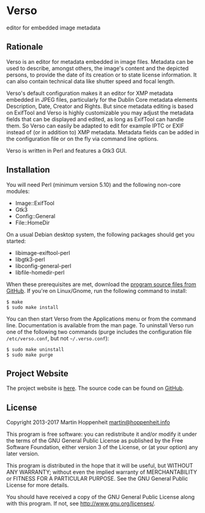 # Verso

editor for embedded image metadata

## Rationale

Verso is an editor for metadata embedded in image files. Metadata can be used
to describe, amongst others, the image's content and the depicted persons, to
provide the date of its creation or to state license information. It can also
contain technical data like shutter speed and focal length.

Verso's default configuration makes it an editor for XMP metadata embedded in
JPEG files, particularly for the Dublin Core metadata elements Description,
Date, Creator and Rights. But since metadata editing is based on ExifTool and
Verso is highly customizable you may adjust the metadata fields that can be
displayed and edited, as long as ExifTool can handle them. So Verso can easily
be adapted to edit for example IPTC or EXIF instead of (or in addition to) XMP
metadata. Metadata fields can be added in the configuration file or on the fly
via command line options.

Verso is written in Perl and features a Gtk3 GUI.

## Installation

You will need Perl (minimum version 5.10) and the following non-core modules:

  * Image::ExifTool
  * Gtk3
  * Config::General
  * File::HomeDir

On a usual Debian desktop system, the following packages should get you
started:

  * libimage-exiftool-perl
  * libgtk3-perl
  * libconfig-general-perl
  * libfile-homedir-perl

When these prerequisites are met, download the [program source files from
GitHub][VersoGitHub]. If you're on Linux/Gnome, run the following command to
install:

    $ make
    $ sudo make install

You can then start Verso from the Applications menu or from the command line.
Documentation is available from the man page. To uninstall Verso run one of
the following two commands (purge includes the configuration file
`/etc/verso.conf`, but not `~/.verso.conf`):

    $ sudo make uninstall
    $ sudo make purge

## Project Website

The project website is [here][Verso]. The source code can be found on
[GitHub][VersoGitHub].

## License

Copyright 2013-2017 Martin Hoppenheit <martin@hoppenheit.info>

This program is free software: you can redistribute it and/or modify it under
the terms of the GNU General Public License as published by the Free Software
Foundation, either version 3 of the License, or (at your option) any later
version.

This program is distributed in the hope that it will be useful, but WITHOUT
ANY WARRANTY; without even the implied warranty of MERCHANTABILITY or FITNESS
FOR A PARTICULAR PURPOSE.  See the GNU General Public License for more
details.

You should have received a copy of the GNU General Public License along with
this program.  If not, see <http://www.gnu.org/licenses/>.

[Verso]: https://martin.hoppenheit.info/code/verso/
[VersoGitHub]: https://github.com/marhop/verso


